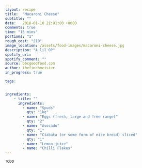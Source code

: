 ```yaml
---
layout: recipe
title:  "Macaroni Cheese"
subtitle: ""
date:   2018-01-10 21:01:00 +0000
comments: true
time: "15 mins"
portions: "1"
rough_cost: "£10"
image_location: /assets/food-images/macaroni-cheese.jpg
description: "A lil OP"
spotify_uri:
spotify_comment: ""
source: bbcgoodfood.com
author: thefinchmeister
in_progress: true

tags: 


ingredients:
    - title: ""
      ingredients:
        - name: "Spuds"
          qty: "1kg"
        - name: "Eggs (fresh, large and free range)"
          qty: "2"
        - name: "Avocado"
          qty: "1"
        - name: "Ciabata (or some form of nice bread) sliced"
          qty: "1"
        - name: "Lemon juice"
        - name: "Chilli Flakes"
---
```


```
TODO
```